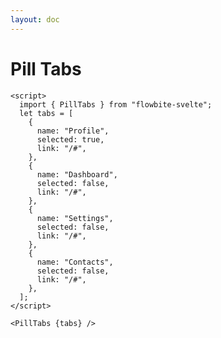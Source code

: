 ```yaml
---
layout: doc
---
```


<script>
  import { PillTabs } from "flowbite-svelte";
  let tabs = [
    {
      name: "Profile",
      selected: true,
      link: "/#",
    },
    {
      name: "Dashboard",
      selected: false,
      link: "/#",
    },
    {
      name: "Settings",
      selected: false,
      link: "/#",
    },
    {
      name: "Contacts",
      selected: false,
      link: "/#",
    },
  ];
</script>

<h1 class="text-3xl w-full dark:text-white py-4">Pill Tabs</h1>

<div class="container flex flex-wrap justify-center rounded-xl my-4 mx-auto bg-gradient-to-r bg-white dark:bg-gray-900 border border-gray-200 dark:border-gray-700 p-2 sm:p-6">
   <PillTabs {tabs} />
</div>

```svelte
<script>
  import { PillTabs } from "flowbite-svelte";
  let tabs = [
    {
      name: "Profile",
      selected: true,
      link: "/#",
    },
    {
      name: "Dashboard",
      selected: false,
      link: "/#",
    },
    {
      name: "Settings",
      selected: false,
      link: "/#",
    },
    {
      name: "Contacts",
      selected: false,
      link: "/#",
    },
  ];
</script>

<PillTabs {tabs} />

```

